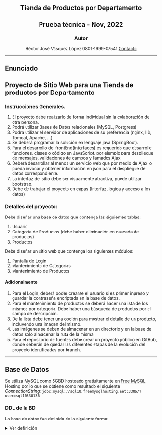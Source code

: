 <section align="center">

# Tienda de Productos por Departamento
## Prueba técnica - Nov, 2022
### Autor
 Héctor José Vásquez López
 0801-1999-07541
 [Contacto](mailto:vasquezlopezhectorjose@gmail.com)
</section>

---

<section>

# Enunciado
## Proyecto de Sitio Web para una Tienda de productos por Departamento

### Instrucciones Generales.
1. El proyecto debe realizarlo de forma individual sin la colaboración de otra persona.
1. Podrá utilizar Bases de Datos relacionales (MySQL, Postgress)
1. Podra utilizar el servidor de aplicaciones de su preferencia (nginx, IIS, Tomcat,
Apache, ...)
1. Se deberá programar la solución en lenguaje java (SpringBoot).
1. Para el desarrollo del frontEnd(interfaces) es requerido que desarrolle funciones,
clases o código en JavaScript, por ejemplo para despliegue de mensajes,
validaciones de campos y llamados Ajax.
1. Deberá desarrollar al menos un servicio web que por medio de Ajax lo pueda
invocar y obtener información en json para el despliegue de datos
correspondiente.
1. La interfaz del sitio debe ser visualmente atractiva, puede utilizar bootstrap.
1. Debe de trabajar el proyecto en capas (Interfaz, lógica y acceso a los datos) 

### Detalles del proyecto:
Debe diseñar una base de datos que contenga las siguientes tablas:
1. Usuario
1. Categoría de Productos (debe haber eliminación en cascada de
productos)
1. Productos

Debe diseñar un sitio web que contenga los siguientes módulos:
1. Pantalla de Login
2. Mantenimiento de Categorías
3. Mantenimiento de Productos

#### Adicionalmente
1. Para el Login, deberá poder crearse el usuario si es primer ingreso y guardar la contraseña encriptada en la base de datos.
1. Para el mantenimiento de productos se deberá hacer una  ista de los mismos por categoría. Debe haber una búsqueda de productos por el campo de descripción.
1. De la lista debe tener una opción para mostrar el detalle de un producto, incluyendo una imagen del mismo.
1. Las imágenes se deben de almacenar en un directorio y en la base de datos solo almacenar la ruta de la misma.
1. Para el repositorio de fuentes debe crear un proyecto público en GitHub, donde deberán de quedar las diferentes etapas de la evolución del proyecto identificadas por branch. 

</section>

---

<section>

## Base de Datos
Se utiliza MySQL como SGBD hosteado gratiuitamente en [Free MySQL Hosting](https://www.freemysqlhosting.net/) por lo que se obtiene como resultado el siguiente _ConnectionString_: `jdbc:mysql://sql10.freemysqlhosting.net:3306/?user=sql10530136`

### DDL de la BD
La base de datos fue definida de la siguiente forma:
<details>
  <summary>Ver definición</summary>
  
```
CREATE TABLE IF NOT EXISTS tblUsuario(
	idUsuario INT AUTO_INCREMENT COMMENT "Id del usuario",
    username VARCHAR(50) NOT NULL COMMENT "Nombre de usuario unico",
    nombreUsuario VARCHAR(50) COMMENT "Nombre del usuario",
    apellido VARCHAR(50) COMMENT "Apellido del usuario",
    email VARCHAR(50) NOT NULL COMMENT "correo del usuario",
    pass VARCHAR(50) NOT NULL COMMENT "Contrasenia del usuario, encriptada",
    CONSTRAINT tblUsuario_PK PRIMARY KEY (idUsuario),
    CONSTRAINT tblUsuario_UK UNIQUE (username)
)ENGINE=InnoDB COLLATE = utf8_unicode_ci AUTO_INCREMENT = 1 COMMENT "Tabla de usuarios";

CREATE TABLE IF NOT EXISTS tblCategoria(
	idCategoria INT AUTO_INCREMENT COMMENT "Id de la categoria",
    creadoPor INT NOT NULL COMMENT "FK1 de tblUsuario determina quien creo la categoria",
    modificadoPor INT NOT NULL COMMENT "FK2 de tblUsuario determina quien hizo la ultima modificacion a la categoria",
    nombreCategoria VARCHAR(50) NOT NULL COMMENT "Nombre de la categoria",
    descripcionCategoria VARCHAR(250) NOT NULL COMMENT "Descripcion de la categoria",
    fechaCreacion TIMESTAMP DEFAULT CURRENT_TIMESTAMP() COMMENT "Fecha de creacion",
    fechaModificacion TIMESTAMP COMMENT "Ultima fecha de modificacion",
    CONSTRAINT tblCategoria_PK PRIMARY KEY (idCategoria),
    CONSTRAINT 
		tblUsuario_tblCategoria_FK1 FOREIGN KEY (creadoPor) 
			REFERENCES tblUsuario(idUsuario) ON UPDATE CASCADE ON DELETE CASCADE,
	CONSTRAINT 
		tblUsuario_tblCategoria_FK2 FOREIGN KEY (modificadoPor) 
			REFERENCES tblUsuario(idUsuario) ON UPDATE CASCADE ON DELETE CASCADE
)ENGINE=InnoDB COLLATE = utf8_unicode_ci AUTO_INCREMENT = 1 COMMENT "Tabla de categorias";

CREATE TABLE IF NOT EXISTS tblProducto(
	idProducto INT AUTO_INCREMENT COMMENT "Id del usuario",
	idCategoria INT COMMENT "Id de la categoria a la que pertenece",
    creadoPor INT NOT NULL COMMENT "FK1 de tblUsuario determina quien creo la categoria",
    modificadoPor INT NOT NULL COMMENT "FK2 de tblUsuario determina quien hizo la ultima modificacion a la categoria",
    cantidad INT NOT NULL COMMENT "Cantidad en stock del producto",
    precio INT NOT NULL COMMENT "Precio del producto",
    nombreProducto VARCHAR(50) NOT NULL COMMENT "Nombre del producto",
    imgDir VARCHAR(150) NOT NULL COMMENT "direccion de la imagen",
    descripcionProducto VARCHAR(250) NOT NULL COMMENT "Descripcion del producto",
    fechaCreacion TIMESTAMP DEFAULT CURRENT_TIMESTAMP() COMMENT "Fecha de creacion",
    fechaModificacion TIMESTAMP COMMENT "Ultima fecha de modificacion",
    CONSTRAINT tblProducto_PK PRIMARY KEY (idProducto),
    CONSTRAINT 
		tblCategoria_tblProducto_FK FOREIGN KEY (idCategoria) 
			REFERENCES tblCategoria(idCategoria) ON UPDATE CASCADE ON DELETE CASCADE,
    CONSTRAINT 
		tblUsuario_tblProducto_FK1 FOREIGN KEY (creadoPor) 
			REFERENCES tblUsuario(idUsuario) ON UPDATE CASCADE ON DELETE CASCADE,
	CONSTRAINT 
		tblUsuario_tblProducto_FK2 FOREIGN KEY (modificadoPor) 
			REFERENCES tblUsuario(idUsuario) ON UPDATE CASCADE ON DELETE CASCADE
)ENGINE=InnoDB COLLATE = utf8_unicode_ci AUTO_INCREMENT = 1 COMMENT "Tabla de productos";
```

</details>

</section>